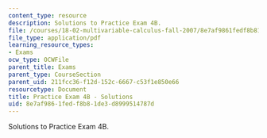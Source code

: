 ```yaml
---
content_type: resource
description: Solutions to Practice Exam 4B.
file: /courses/18-02-multivariable-calculus-fall-2007/8e7af9861fedf8b81de3d8999514787d_prac4bsol.pdf
file_type: application/pdf
learning_resource_types:
- Exams
ocw_type: OCWFile
parent_title: Exams
parent_type: CourseSection
parent_uid: 211fcc36-f12d-152c-6667-c53f1e850e66
resourcetype: Document
title: Practice Exam 4B - Solutions
uid: 8e7af986-1fed-f8b8-1de3-d8999514787d
---
```

Solutions to Practice Exam 4B.

